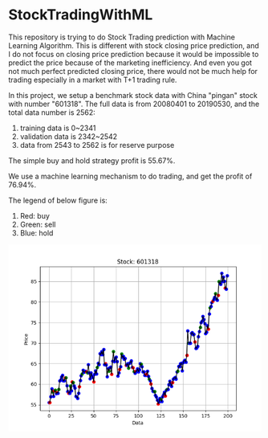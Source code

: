 # StockTradingWithML
This repository is trying to do Stock Trading prediction with Machine Learning Algorithm. This is different with stock closing price prediction, and I do not focus on closing price prediction because it would be impossible to predict the price because of the marketing inefficiency. And even you got not much perfect predicted closing price, there would not be much help for trading especially in a market with T+1 trading rule.

In this project, we setup a benchmark stock data with China "pingan" stock with number "601318".
The full data is from 20080401 to 20190530, and the total data number is 2562:
1. training data is 0~2341
2. validation data is 2342~2542
3. data from 2543 to 2562 is for reserve purpose

The simple buy and hold strategy profit is 55.67%. 

We use a machine learning mechanism to do trading, and get the profit of 76.94%. 

The legend of below figure is:
1. Red: buy
2. Green: sell
3. Blue: hold

![Trading Diagram](https://github.com/LizhongJin/StockTradingWithML/blob/master/images/trading_1.png)
